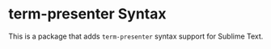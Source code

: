 # term-presenter Syntax

This is a package that adds `term-presenter` syntax support for Sublime Text.

